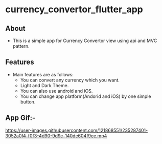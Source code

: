 # currency_convertor_flutter_app


## About

   - This is a simple app for Currency Convertor view using api and MVC pattern.

## Features

- Main features are as follows:
    - You can convert any currency which you want.
    - Light and Dark Theme.
    - You can also use android and iOS.
    - You can change app platform(Andorid and iOS) by one simple button. 
   
## App Gif:-

https://user-images.githubusercontent.com/121868551/235287401-3052a0f4-f0f3-4d90-9d9c-140de604f9ee.mp4

